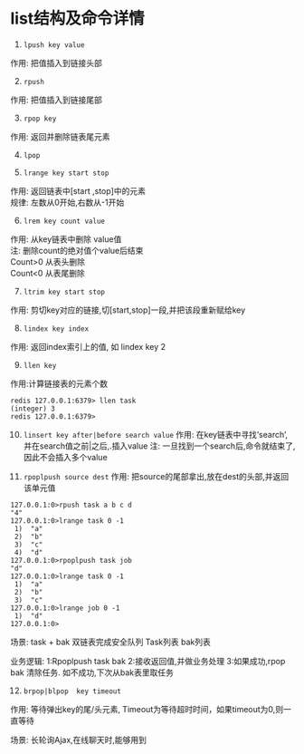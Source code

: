 # list结构及命令详情


1. `lpush key value`

作用: 把值插入到链接头部

2. `rpush`

作用: 把值插入到链接尾部

3. `rpop key`

作用: 返回并删除链表尾元素

4. `lpop`

5. `lrange key start stop`

作用: 返回链表中[start ,stop]中的元素  
规律: 左数从0开始,右数从-1开始


6. `lrem key count value`

作用: 从key链表中删除 value值  
注: 删除count的绝对值个value后结束  
Count>0 从表头删除  
Count<0 从表尾删除  

7. `ltrim key start stop`

作用: 剪切key对应的链接,切[start,stop]一段,并把该段重新赋给key

8. `lindex key index`

作用: 返回index索引上的值,
如  lindex key 2

9. `llen key`

作用:计算链接表的元素个数
```
redis 127.0.0.1:6379> llen task
(integer) 3
redis 127.0.0.1:6379> 
```

10. `linsert key after|before search value`
作用: 在key链表中寻找’search’,并在search值之前|之后,.插入value
注: 一旦找到一个search后,命令就结束了,因此不会插入多个value


11. `rpoplpush source dest`
作用: 把source的尾部拿出,放在dest的头部,并返回 该单元值

```
127.0.0.1:0>rpush task a b c d
"4"
127.0.0.1:0>lrange task 0 -1
 1)  "a"
 2)  "b"
 3)  "c"
 4)  "d"
127.0.0.1:0>rpoplpush task job 
"d"
127.0.0.1:0>lrange task 0 -1
 1)  "a"
 2)  "b"
 3)  "c"
127.0.0.1:0>lrange job 0 -1
 1)  "d"
127.0.0.1:0>
```


场景: task + bak 双链表完成安全队列
Task列表                             bak列表

业务逻辑:
1:Rpoplpush task bak
2:接收返回值,并做业务处理
3:如果成功,rpop bak 清除任务. 如不成功,下次从bak表里取任务


12. `brpop|blpop  key timeout`

作用: 等待弹出key的尾/头元素, Timeout为等待超时时间，如果timeout为0,则一直等待

场景: 长轮询Ajax,在线聊天时,能够用到


